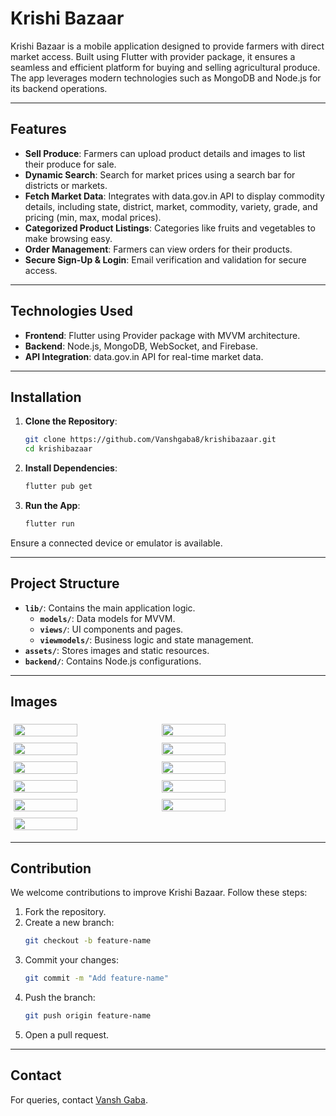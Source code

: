 
# Krishi Bazaar

Krishi Bazaar is a mobile application designed to provide farmers with direct market access. Built using Flutter with provider package, it ensures a seamless and efficient platform for buying and selling agricultural produce. The app leverages modern technologies such as MongoDB and Node.js for its backend operations.

---

## Features

- **Sell Produce**: Farmers can upload product details and images to list their produce for sale.
- **Dynamic Search**: Search for market prices using a search bar for districts or markets.
- **Fetch Market Data**: Integrates with data.gov.in API to display commodity details, including state, district, market, commodity, variety, grade, and pricing (min, max, modal prices).
- **Categorized Product Listings**: Categories like fruits and vegetables to make browsing easy.
- **Order Management**: Farmers can view orders for their products.
- **Secure Sign-Up & Login**: Email verification and validation for secure access.

---

## Technologies Used

- **Frontend**: Flutter using Provider package with MVVM architecture.
- **Backend**: Node.js, MongoDB, WebSocket, and Firebase.
- **API Integration**: data.gov.in API for real-time market data.

---

## Installation

1. **Clone the Repository**:
   ```bash
   git clone https://github.com/Vanshgaba8/krishibazaar.git
   cd krishibazaar
   ```

2. **Install Dependencies**:
   ```bash
   flutter pub get
   ```

3. **Run the App**:
   ```bash
   flutter run
   ```

Ensure a connected device or emulator is available.

---

## Project Structure

- **`lib/`**: Contains the main application logic.
  - **`models/`**: Data models for MVVM.
  - **`views/`**: UI components and pages.
  - **`viewmodels/`**: Business logic and state management.
- **`assets/`**: Stores images and static resources.
- **`backend/`**: Contains Node.js configurations.

---
## Images
<div style="display: flex; flex-wrap: wrap;">
    <img src="https://github.com/user-attachments/assets/5d2ae328-8955-4600-8e45-9d043434e5a2" width="45%" style="margin: 5px;" />
    <img src="https://github.com/user-attachments/assets/1fdc1d95-916e-47f3-823f-ccf329b8c339" width="45%" style="margin: 5px;" />
    <img src="https://github.com/user-attachments/assets/4503b502-d107-44e5-a802-7fe78f716981" width="45%" style="margin: 5px;" />
    <img src="https://github.com/user-attachments/assets/b84eb054-40c8-42ea-a467-c6dad56662af" width="45%" style="margin: 5px;" />
    <img src="https://github.com/user-attachments/assets/bcac008b-c12f-4264-8d2d-4f51b73572ef" width="45%" style="margin: 5px;" />
    <img src="https://github.com/user-attachments/assets/1d371806-fac5-4c4f-a51f-9b23d1830268" width="45%" style="margin: 5px;" />
    <img src="https://github.com/user-attachments/assets/2d869e94-a782-4122-a735-f16de4c48e26" width="45%" style="margin: 5px;" />
    <img src="https://github.com/user-attachments/assets/da3e843b-e040-47c5-b8f1-6b5ab7107267" width="45%" style="margin: 5px;" />
    <img src="https://github.com/user-attachments/assets/5c2d58ec-7bb3-4a80-9650-25d3771b599b" width="45%" style="margin: 5px;" />
    <img src="https://github.com/user-attachments/assets/6ed3ff60-0eb4-418c-8012-776d7abac81d" width="45%" style="margin: 5px;" />
    <img src="https://github.com/user-attachments/assets/63c4ba46-6a31-4ff6-986b-a87b74ceb404" width="45%" style="margin: 5px;" />
</div>


---

## Contribution

We welcome contributions to improve Krishi Bazaar. Follow these steps:

1. Fork the repository.
2. Create a new branch:
   ```bash
   git checkout -b feature-name
   ```
3. Commit your changes:
   ```bash
   git commit -m "Add feature-name"
   ```
4. Push the branch:
   ```bash
   git push origin feature-name
   ```
5. Open a pull request.

---


## Contact

For queries, contact [Vansh Gaba](https://github.com/Vanshgaba8).

